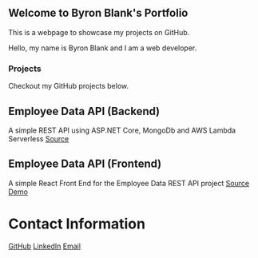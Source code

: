 ## Welcome to Byron Blank's Portfolio

This is a webpage to showcase my projects on GitHub.  

Hello, my name is Byron Blank and I am a web developer.

### Projects

Checkout my GitHub projects below. 

## Employee Data API (Backend)
A simple REST API using ASP.NET Core, MongoDb and AWS Lambda Serverless
[Source](https://github.com/ByronCoder/EmployeeDataApiMongoDbLamda)

## Employee Data API (Frontend)
A simple React Front End for the Employee Data REST API project
[Source](https://github.com/ByronCoder/EmployeeDataReact)
[Demo](http://byrondev.s3-website-us-east-1.amazonaws.com/)


# Contact Information
[GitHub](https://github.com/ByronCoder)
[LinkedIn](https://www.linkedin.com/in/byron-blank-aa942015/)
[Email](mailto:byronbla@gmail.com)
